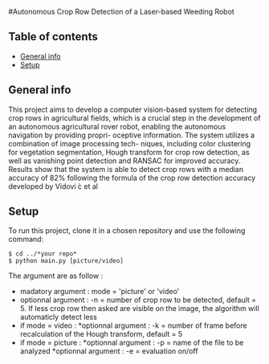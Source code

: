 #Autonomous Crop Row Detection of a Laser-based Weeding Robot

## Table of contents
* [General info](#general-info)
* [Setup](#setup)

## General info
This project aims to develop a computer vision-based system for detecting crop rows
in agricultural fields, which is a crucial step in the development of an autonomous
agricultural rover robot, enabling the autonomous navigation by providing propri-
oceptive information. The system utilizes a combination of image processing tech-
niques, including color clustering for vegetation segmentation, Hough transform for
crop row detection, as well as vanishing point detection and RANSAC for improved
accuracy. 
Results show that the system is able to detect crop rows with a median
accuracy of 82% following the formula of the crop row detection accuracy developed
by Vidovi ́c et al	

	
## Setup
To run this project, clone it in a chosen repository and use the following command:

```
$ cd ../*your repo*
$ python main.py [picture/video]
```

The argument are as follow : 
- madatory argument : mode = 'picture' or 'video'
- optionnal argument : -n = number of crop row to be detected, default = 5. If less crop row then asked are visible on the image, the algorithm will automaticly detect less
- if mode = video : 
*optionnal argument : -k = number of frame before recalculation of the Hough transform, default = 5
- if mode = picture : 
*optionnal argument : -p = name of the file to be analyzed 
*optionnal argument : -e = evaluation on/off 